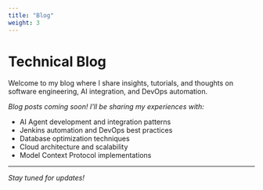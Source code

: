 ```yaml
---
title: "Blog"
weight: 3
---
```


# Technical Blog

Welcome to my blog where I share insights, tutorials, and thoughts on software engineering, AI integration, and DevOps automation.

*Blog posts coming soon! I'll be sharing my experiences with:*

- AI Agent development and integration patterns
- Jenkins automation and DevOps best practices  
- Database optimization techniques
- Cloud architecture and scalability
- Model Context Protocol implementations

---

*Stay tuned for updates!*